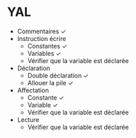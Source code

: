 # YAL

  - Commentaires ✓
  - Instruction écrire 
    - Constantes ✓
    - Variables ✓
    - Vérifier que la variable est déclarée
  - Déclaration
    - Double déclaration ✓
    - Allouer la pile ✓
  - Affectation
    - Constante ✓
    - Variable ✓
    - Vérifier que la variable est déclarée
  - Lecture
    -  Vérifier que la variable est déclarée
